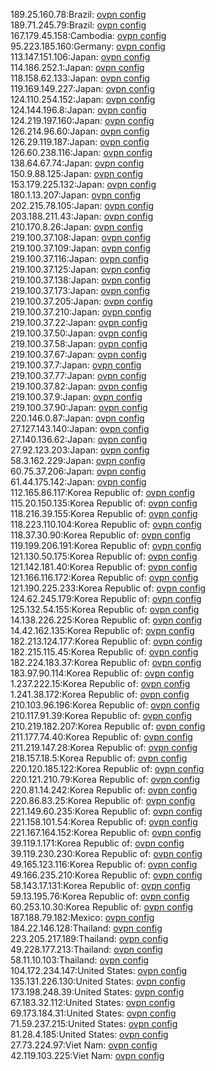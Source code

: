 189.25.160.78:Brazil: [ovpn config](vpn/189_25_160_78.ovpn)  
189.71.245.79:Brazil: [ovpn config](vpn/189_71_245_79.ovpn)  
167.179.45.158:Cambodia: [ovpn config](vpn/167_179_45_158.ovpn)  
95.223.185.160:Germany: [ovpn config](vpn/95_223_185_160.ovpn)  
113.147.151.106:Japan: [ovpn config](vpn/113_147_151_106.ovpn)  
114.186.252.1:Japan: [ovpn config](vpn/114_186_252_1.ovpn)  
118.158.62.133:Japan: [ovpn config](vpn/118_158_62_133.ovpn)  
119.169.149.227:Japan: [ovpn config](vpn/119_169_149_227.ovpn)  
124.110.254.152:Japan: [ovpn config](vpn/124_110_254_152.ovpn)  
124.144.196.8:Japan: [ovpn config](vpn/124_144_196_8.ovpn)  
124.219.197.160:Japan: [ovpn config](vpn/124_219_197_160.ovpn)  
126.214.96.60:Japan: [ovpn config](vpn/126_214_96_60.ovpn)  
126.29.119.187:Japan: [ovpn config](vpn/126_29_119_187.ovpn)  
126.60.238.116:Japan: [ovpn config](vpn/126_60_238_116.ovpn)  
138.64.67.74:Japan: [ovpn config](vpn/138_64_67_74.ovpn)  
150.9.88.125:Japan: [ovpn config](vpn/150_9_88_125.ovpn)  
153.179.225.132:Japan: [ovpn config](vpn/153_179_225_132.ovpn)  
180.1.13.207:Japan: [ovpn config](vpn/180_1_13_207.ovpn)  
202.215.78.105:Japan: [ovpn config](vpn/202_215_78_105.ovpn)  
203.188.211.43:Japan: [ovpn config](vpn/203_188_211_43.ovpn)  
210.170.8.26:Japan: [ovpn config](vpn/210_170_8_26.ovpn)  
219.100.37.108:Japan: [ovpn config](vpn/219_100_37_108.ovpn)  
219.100.37.109:Japan: [ovpn config](vpn/219_100_37_109.ovpn)  
219.100.37.116:Japan: [ovpn config](vpn/219_100_37_116.ovpn)  
219.100.37.125:Japan: [ovpn config](vpn/219_100_37_125.ovpn)  
219.100.37.138:Japan: [ovpn config](vpn/219_100_37_138.ovpn)  
219.100.37.173:Japan: [ovpn config](vpn/219_100_37_173.ovpn)  
219.100.37.205:Japan: [ovpn config](vpn/219_100_37_205.ovpn)  
219.100.37.210:Japan: [ovpn config](vpn/219_100_37_210.ovpn)  
219.100.37.22:Japan: [ovpn config](vpn/219_100_37_22.ovpn)  
219.100.37.50:Japan: [ovpn config](vpn/219_100_37_50.ovpn)  
219.100.37.58:Japan: [ovpn config](vpn/219_100_37_58.ovpn)  
219.100.37.67:Japan: [ovpn config](vpn/219_100_37_67.ovpn)  
219.100.37.7:Japan: [ovpn config](vpn/219_100_37_7.ovpn)  
219.100.37.77:Japan: [ovpn config](vpn/219_100_37_77.ovpn)  
219.100.37.82:Japan: [ovpn config](vpn/219_100_37_82.ovpn)  
219.100.37.9:Japan: [ovpn config](vpn/219_100_37_9.ovpn)  
219.100.37.90:Japan: [ovpn config](vpn/219_100_37_90.ovpn)  
220.146.0.87:Japan: [ovpn config](vpn/220_146_0_87.ovpn)  
27.127.143.140:Japan: [ovpn config](vpn/27_127_143_140.ovpn)  
27.140.136.62:Japan: [ovpn config](vpn/27_140_136_62.ovpn)  
27.92.123.203:Japan: [ovpn config](vpn/27_92_123_203.ovpn)  
58.3.162.229:Japan: [ovpn config](vpn/58_3_162_229.ovpn)  
60.75.37.206:Japan: [ovpn config](vpn/60_75_37_206.ovpn)  
61.44.175.142:Japan: [ovpn config](vpn/61_44_175_142.ovpn)  
112.165.86.117:Korea Republic of: [ovpn config](vpn/112_165_86_117.ovpn)  
115.20.150.135:Korea Republic of: [ovpn config](vpn/115_20_150_135.ovpn)  
118.216.39.155:Korea Republic of: [ovpn config](vpn/118_216_39_155.ovpn)  
118.223.110.104:Korea Republic of: [ovpn config](vpn/118_223_110_104.ovpn)  
118.37.30.90:Korea Republic of: [ovpn config](vpn/118_37_30_90.ovpn)  
119.199.206.191:Korea Republic of: [ovpn config](vpn/119_199_206_191.ovpn)  
121.130.50.175:Korea Republic of: [ovpn config](vpn/121_130_50_175.ovpn)  
121.142.181.40:Korea Republic of: [ovpn config](vpn/121_142_181_40.ovpn)  
121.166.116.172:Korea Republic of: [ovpn config](vpn/121_166_116_172.ovpn)  
121.190.225.233:Korea Republic of: [ovpn config](vpn/121_190_225_233.ovpn)  
124.62.245.179:Korea Republic of: [ovpn config](vpn/124_62_245_179.ovpn)  
125.132.54.155:Korea Republic of: [ovpn config](vpn/125_132_54_155.ovpn)  
14.138.226.225:Korea Republic of: [ovpn config](vpn/14_138_226_225.ovpn)  
14.42.162.135:Korea Republic of: [ovpn config](vpn/14_42_162_135.ovpn)  
182.213.124.177:Korea Republic of: [ovpn config](vpn/182_213_124_177.ovpn)  
182.215.115.45:Korea Republic of: [ovpn config](vpn/182_215_115_45.ovpn)  
182.224.183.37:Korea Republic of: [ovpn config](vpn/182_224_183_37.ovpn)  
183.97.90.114:Korea Republic of: [ovpn config](vpn/183_97_90_114.ovpn)  
1.237.222.15:Korea Republic of: [ovpn config](vpn/1_237_222_15.ovpn)  
1.241.38.172:Korea Republic of: [ovpn config](vpn/1_241_38_172.ovpn)  
210.103.96.196:Korea Republic of: [ovpn config](vpn/210_103_96_196.ovpn)  
210.117.91.39:Korea Republic of: [ovpn config](vpn/210_117_91_39.ovpn)  
210.219.182.207:Korea Republic of: [ovpn config](vpn/210_219_182_207.ovpn)  
211.177.74.40:Korea Republic of: [ovpn config](vpn/211_177_74_40.ovpn)  
211.219.147.28:Korea Republic of: [ovpn config](vpn/211_219_147_28.ovpn)  
218.157.18.5:Korea Republic of: [ovpn config](vpn/218_157_18_5.ovpn)  
220.120.185.122:Korea Republic of: [ovpn config](vpn/220_120_185_122.ovpn)  
220.121.210.79:Korea Republic of: [ovpn config](vpn/220_121_210_79.ovpn)  
220.81.14.242:Korea Republic of: [ovpn config](vpn/220_81_14_242.ovpn)  
220.86.83.25:Korea Republic of: [ovpn config](vpn/220_86_83_25.ovpn)  
221.149.60.235:Korea Republic of: [ovpn config](vpn/221_149_60_235.ovpn)  
221.158.101.54:Korea Republic of: [ovpn config](vpn/221_158_101_54.ovpn)  
221.167.164.152:Korea Republic of: [ovpn config](vpn/221_167_164_152.ovpn)  
39.119.1.171:Korea Republic of: [ovpn config](vpn/39_119_1_171.ovpn)  
39.119.230.230:Korea Republic of: [ovpn config](vpn/39_119_230_230.ovpn)  
49.165.123.116:Korea Republic of: [ovpn config](vpn/49_165_123_116.ovpn)  
49.166.235.210:Korea Republic of: [ovpn config](vpn/49_166_235_210.ovpn)  
58.143.17.131:Korea Republic of: [ovpn config](vpn/58_143_17_131.ovpn)  
59.13.195.76:Korea Republic of: [ovpn config](vpn/59_13_195_76.ovpn)  
60.253.10.30:Korea Republic of: [ovpn config](vpn/60_253_10_30.ovpn)  
187.188.79.182:Mexico: [ovpn config](vpn/187_188_79_182.ovpn)  
184.22.146.128:Thailand: [ovpn config](vpn/184_22_146_128.ovpn)  
223.205.217.189:Thailand: [ovpn config](vpn/223_205_217_189.ovpn)  
49.228.177.213:Thailand: [ovpn config](vpn/49_228_177_213.ovpn)  
58.11.10.103:Thailand: [ovpn config](vpn/58_11_10_103.ovpn)  
104.172.234.147:United States: [ovpn config](vpn/104_172_234_147.ovpn)  
135.131.226.130:United States: [ovpn config](vpn/135_131_226_130.ovpn)  
173.198.248.39:United States: [ovpn config](vpn/173_198_248_39.ovpn)  
67.183.32.112:United States: [ovpn config](vpn/67_183_32_112.ovpn)  
69.173.184.31:United States: [ovpn config](vpn/69_173_184_31.ovpn)  
71.59.237.215:United States: [ovpn config](vpn/71_59_237_215.ovpn)  
81.28.4.185:United States: [ovpn config](vpn/81_28_4_185.ovpn)  
27.73.224.97:Viet Nam: [ovpn config](vpn/27_73_224_97.ovpn)  
42.119.103.225:Viet Nam: [ovpn config](vpn/42_119_103_225.ovpn)  

